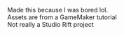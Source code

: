 Made this because I was bored lol.
<br>
Assets are from a GameMaker tutorial
<br>
Not really a Studio Rift project

